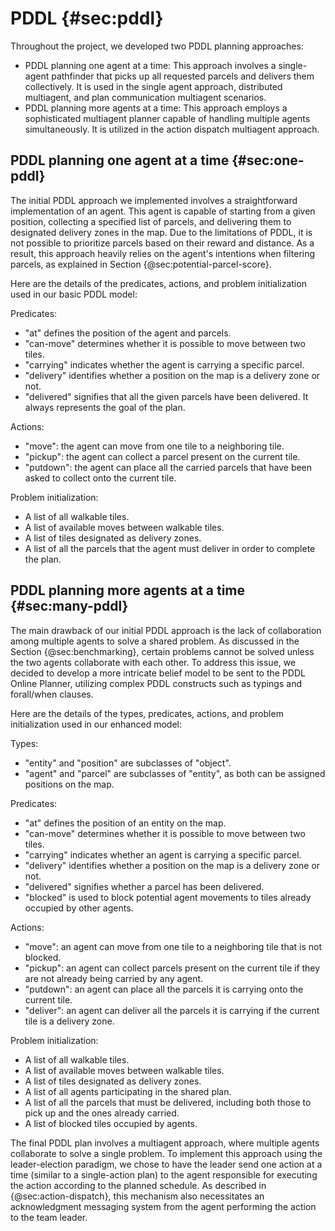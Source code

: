 # PDDL {#sec:pddl}
Throughout the project, we developed two PDDL planning approaches:

- PDDL planning one agent at a time: This approach involves a single-agent pathfinder that picks up all requested parcels and delivers them collectively. It is used in the single agent approach, distributed multiagent, and plan communication multiagent scenarios.
- PDDL planning more agents at a time: This approach employs a sophisticated multiagent planner capable of handling multiple agents simultaneously. It is utilized in the action dispatch multiagent approach.

## PDDL planning one agent at a time {#sec:one-pddl}
The initial PDDL approach we implemented involves a straightforward implementation of an agent. This agent is capable of starting from a given position, collecting a specified list of parcels, and delivering them to designated delivery zones in the map. Due to the limitations of PDDL, it is not possible to prioritize parcels based on their reward and distance. As a result, this approach heavily relies on the agent's intentions when filtering parcels, as explained in Section {@sec:potential-parcel-score}.

Here are the details of the predicates, actions, and problem initialization used in our basic PDDL model:

Predicates:

- "at" defines the position of the agent and parcels.
- "can-move" determines whether it is possible to move between two tiles.
- "carrying" indicates whether the agent is carrying a specific parcel.
- "delivery" identifies whether a position on the map is a delivery zone or not.
- "delivered" signifies that all the given parcels have been delivered. It always represents the goal of the plan.

Actions:

- "move": the agent can move from one tile to a neighboring tile.
- "pickup": the agent can collect a parcel present on the current tile.
- "putdown": the agent can place all the carried parcels that have been asked to collect onto the current tile.

Problem initialization:

- A list of all walkable tiles.
- A list of available moves between walkable tiles.
- A list of tiles designated as delivery zones.
- A list of all the parcels that the agent must deliver in order to complete the plan.

## PDDL planning more agents at a time {#sec:many-pddl}
The main drawback of our initial PDDL approach is the lack of collaboration among multiple agents to solve a shared problem. As discussed in the Section {@sec:benchmarking}, certain problems cannot be solved unless the two agents collaborate with each other. To address this issue, we decided to develop a more intricate belief model to be sent to the PDDL Online Planner, utilizing complex PDDL constructs such as typings and forall/when clauses.

Here are the details of the types, predicates, actions, and problem initialization used in our enhanced model:

Types:

- "entity" and "position" are subclasses of "object".
- "agent" and "parcel" are subclasses of "entity", as both can be assigned positions on the map.

Predicates:

- "at" defines the position of an entity on the map.
- "can-move" determines whether it is possible to move between two tiles.
- "carrying" indicates whether an agent is carrying a specific parcel.
- "delivery" identifies whether a position on the map is a delivery zone or not.
- "delivered" signifies whether a parcel has been delivered.
- "blocked" is used to block potential agent movements to tiles already occupied by other agents.

Actions:
- "move": an agent can move from one tile to a neighboring tile that is not blocked.
- "pickup": an agent can collect parcels present on the current tile if they are not already being carried by any agent.
- "putdown": an agent can place all the parcels it is carrying onto the current tile.
- "deliver": an agent can deliver all the parcels it is carrying if the current tile is a delivery zone.

Problem initialization:

- A list of all walkable tiles.
- A list of available moves between walkable tiles.
- A list of tiles designated as delivery zones.
- A list of all agents participating in the shared plan.
- A list of all the parcels that must be delivered, including both those to pick up and the ones already carried.
- A list of blocked tiles occupied by agents.

The final PDDL plan involves a multiagent approach, where multiple agents collaborate to solve a single problem. To implement this approach using the leader-election paradigm, we chose to have the leader send one action at a time (similar to a single-action plan) to the agent responsible for executing the action according to the planned schedule. As described in {@sec:action-dispatch}, this mechanism also necessitates an acknowledgment messaging system from the agent performing the action to the team leader.
